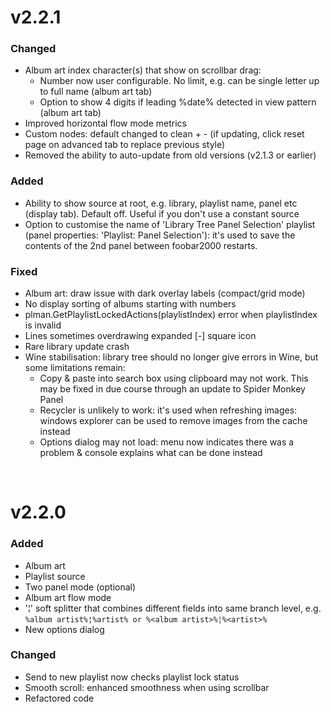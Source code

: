 # v2.2.1

### Changed
- Album art index character(s) that show on scrollbar drag:
    - Number now user configurable. No limit, e.g. can be single letter up to full name (album art tab)
    - Option to show 4 digits if leading %date% detected in view pattern (album art tab)
- Improved horizontal flow mode metrics
- Custom nodes: default changed to clean + - (if updating, click reset page on advanced tab to replace previous style)
- Removed the ability to auto-update from old versions (v2.1.3 or earlier)

### Added
- Ability to show source at root, e.g. library, playlist name, panel etc (display tab). Default off. Useful if you don't use a constant source
- Option to customise the name of 'Library Tree Panel Selection' playlist (panel properties: 'Playlist: Panel Selection'): it's used to save the contents of the 2nd panel between foobar2000 restarts.

### Fixed
- Album art: draw issue with dark overlay labels (compact/grid mode)
- No display sorting of albums starting with numbers
- plman.GetPlaylistLockedActions(playlistIndex) error when playlistIndex is invalid
- Lines sometimes overdrawing expanded [-] square icon
- Rare library update crash
- Wine stabilisation: library tree should no longer give errors in Wine, but some limitations remain:
    - Copy & paste into search box using clipboard may not work. This may be fixed in due course through an update to Spider Monkey Panel
    - Recycler is unlikely to work: it's used when refreshing images: windows explorer can be used to remove images from the cache instead
    - Options dialog may not load: menu now indicates there was a problem & console explains what can be done instead
<br />

# v2.2.0
### Added
- Album art
- Playlist source
- Two panel mode (optional)
- Album art flow mode
- '¦' soft splitter that combines different fields into same branch level, e.g.
	`%album artist%¦%artist% or %<album artist>%¦%<artist>%`
- New options dialog

### Changed
- Send to new playlist now checks playlist lock status
- Smooth scroll: enhanced smoothness when using scrollbar
- Refactored code
